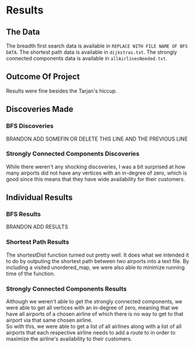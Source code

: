 # Results
## The Data
The breadth first search data is available in `REPLACE WITH FILE NAME OF BFS DATA`. The shortest path data is available in `dijkstras.txt`. The strongly connected components data is available in `allAirlinesNeeded.txt`. 
## Outcome Of Project
Results were fine besides the Tarjan's hiccup.
## Discoveries Made
### BFS Discoveries
BRANDON ADD SOMEFIN OR DELETE THIS LINE AND THE PREVIOUS LINE
### Strongly Connected Components Discoveries
While there weren't any shocking discoveries, I was a bit surprised at how many airports did not have any vertices with an in-degree of zero, which is good since this means that they have wide availability for their customers. 
## Individual Results
### BFS Results
BRANDON ADD RESULTS
### Shortest Path Results
The shortestDist function turned out pretty well. It does what we intended it to do by outputing the shortest path between two airports into a text file. By including a visited unordered_map, we were also able to minimize running time of the function. 
### Strongly Connected Components Results
Although we weren't able to get the strongly connected components, we were able to get all vertices with an in-degree of zero, meaning that we have all airports of a chosen airline of which there is no way to get to that airport via that same chosen airline.<br/>
So with this, we were able to get a list of all airlines along with a list of all airports that each respective airline needs to add a route to in order to maximize the airline's availability to their customers.
